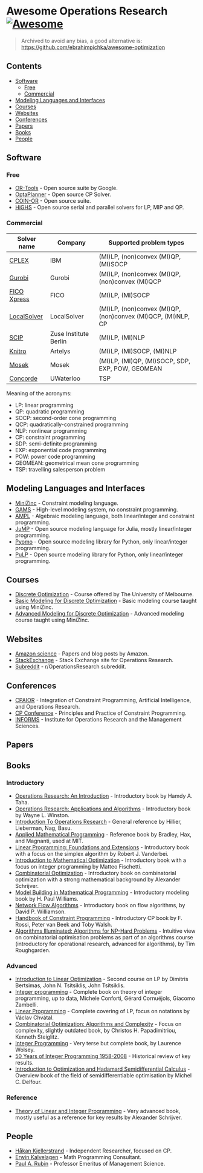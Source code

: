 # Awesome Operations Research [![Awesome](https://awesome.re/badge.svg)](https://github.com/sindresorhus/awesome)

> Archived to avoid any bias, a good alternative is: https://github.com/ebrahimpichka/awesome-optimization

## Contents

- [Software](#software)
  - [Free](#free)
  - [Commercial](#commercial)
- [Modeling Languages and Interfaces](#modeling-languages-and-interfaces)
- [Courses](#courses)
- [Websites](#websites)
- [Conferences](#conferences)
- [Papers](#papers)
- [Books](#books)
- [People](#people)

## Software

### Free

- [OR-Tools](https://developers.google.com/optimization) - Open source suite by Google.
- [OptaPlanner](https://www.optaplanner.org/) - Open source CP Solver.
- [COIN-OR](https://www.coin-or.org/) - Open source suite.
- [HiGHS](https://www.maths.ed.ac.uk/hall/HiGHS/) - Open source serial and parallel solvers for LP, MIP and QP.

### Commercial

| Solver name                                                              | Company               | Supported problem types                                      |
|--------------------------------------------------------------------------|-----------------------|--------------------------------------------------------------|
| [CPLEX](https://www.ibm.com/analytics/cplex-optimizer)                   | IBM                   | (MI)LP, (non)convex (MI)QP, (MI)SOCP                         |
| [Gurobi](https://www.gurobi.com/)                                        | Gurobi                | (MI)LP, (non)convex (MI)QP, (non)convex (MI)QCP              |
| [FICO Xpress](https://www.fico.com/en/products/fico-xpress-optimization) | FICO                  | (MI)LP, (MI)SOCP                                             |
| [LocalSolver](https://www.localsolver.com/)                              | LocalSolver           | (MI)LP, (non)convex (MI)QP, (non)convex (MI)QCP, (MI)NLP, CP |
| [SCIP](https://www.scipopt.org/)                                         | Zuse Institute Berlin | (MI)LP, (MI)NLP                                              |
| [Knitro](https://www.artelys.com/solvers/knitro/)                        | Artelys               | (MI)LP, (MI)SOCP, (MI)NLP                                    |
| [Mosek](https://www.mosek.com/)                                          | Mosek                 | (MI)LP, (MI)QP, (MI)SOCP, SDP, EXP, POW, GEOMEAN             |
| [Concorde](http://www.math.uwaterloo.ca/tsp/concorde.html)               | UWaterloo             | TSP                                                          |

Meaning of the acronyms:

- LP: linear programming
- QP: quadratic programming
- SOCP: second-order cone programming
- QCP: quadratically-constrained programming
- NLP: nonlinear programming
- CP: constraint programming
- SDP: semi-definite programming
- EXP: exponential code programming
- POW: power code programming
- GEOMEAN: geometrical mean cone programming
- TSP: travelling salesperson problem

## Modeling Languages and Interfaces

- [MiniZinc](https://www.minizinc.org/) - Constraint modeling language.
- [GAMS](https://www.gams.com/) - High-level modeling system, no constraint programming.
- [AMPL](https://www.ampl.com/) - Algebraic modeling language, both linear/integer and constraint programming.
- [JuMP](https://jump.dev/) - Open source modeling language for Julia, mostly linear/integer programming.
- [Pyomo](http://www.pyomo.org/) - Open source modeling library for Python, only linear/integer programming.
- [PuLP](https://coin-or.github.io/pulp/) - Open source modeling library for Python, only linear/integer programming.

## Courses

- [Discrete Optimization](https://www.coursera.org/learn/discrete-optimization) - Course offered by The University of Melbourne.
- [Basic Modeling for Discrete Optimization](https://www.coursera.org/learn/basic-modeling) - Basic modeling course taught using MiniZinc.
- [Advanced Modeling for Discrete Optimization](https://www.coursera.org/learn/advanced-modeling) - Advanced modeling course taught using MiniZinc.

## Websites

- [Amazon science](https://www.amazon.science/research-areas/operations-research-and-optimization) - Papers and blog posts by Amazon.
- [StackExchange](https://or.stackexchange.com/) - Stack Exchange site for Operations Research.
- [Subreddit](https://www.reddit.com/r/OperationsResearch/) - r/OperationsResearch subreddit.

## Conferences

- [CPAIOR](https://cpaior.org/) - Integration of Constraint Programming, Artificial Intelligence, and Operations Research.
- [CP Conference](https://www.a4cp.org/events/cp-conference-series) - Principles and Practice of Constraint Programming.
- [INFORMS](https://www.informs.org/) - Institute for Operations Research and the Management Sciences.

## Papers

## Books

### Introductory

- [Operations Research: An Introduction](https://www.pearson.com/us/higher-education/program/Taha-Operations-Research-An-Introduction-10th-Edition/PGM334070.html) - Introductory book by Hamdy A. Taha.
- [Operations Research: Applications and Algorithms](https://www.amazon.com/Operations-Research-Applications-Algorithms-InfoTrac/dp/0534380581) - Introductory book by Wayne L. Winston.
- [Introduction To Operations Research](https://www.amazon.com/Lieberman-Nag-Basu-Hillier/dp/9339221850) - General reference by Hillier, Lieberman, Nag, Basu.
- [Applied Mathematical Programming](http://web.mit.edu/15.053/www/AppliedMathematicalProgramming.pdf) - Reference book by Bradley, Hax, and Magnanti, used at MIT.
- [Linear Programming: Foundations and Extensions](https://www.amazon.com/dp/303039414X/) - Introductory book with a focus on the simplex algorithm by Robert J. Vanderbei.
- [Introduction to Mathematical Optimization](https://www.amazon.com/dp/1692792024/) - Introductory book with a focus on integer programming by Matteo Fischetti.
- [Combinatorial Optimization](https://www.amazon.com/dp/3540443894/) - Introductory book on combinatorial optimization with a strong mathematical background by Alexander Schrijver.
- [Model Building in Mathematical Programming](https://www.wiley.com/en-ie/Model+Building+in+Mathematical+Programming,+5th+Edition-p-9781118443330) - Introductory modeling book by H. Paul Williams.
- [Network Flow Algorithms](https://www.amazon.com/Network-Flow-Algorithms-David-Williamson/dp/1107185890) - Introductory book on flow algorithms, by David P. Williamson.
- [Handbook of Constraint Programming](https://www.amazon.com/dp/0444527265) - Introductory CP book by F. Rossi, Peter van Beek and Toby Walsh.
- [Algorithms Illuminated: Algorithms for NP-Hard Problems](https://www.amazon.com/Algorithms-Illuminated-Part-NP-Hard-Problems/dp/0999282964) - Intuitive view on combinatorial optimisation problems as part of an algorithms course (introductory for operational research, advanced for algorithms), by Tim Roughgarden.

### Advanced

- [Introduction to Linear Optimization](https://www.amazon.com/dp/1886529191) - Second course on LP by Dimitris Bertsimas, John N. Tsitsiklis, John Tsitsiklis.
- [Integer programming](https://link.springer.com/book/10.1007/978-3-319-11008-0) - Complete book on theory of integer programming, up to data, Michele Conforti, Gérard Cornuéjols, Giacomo Zambelli.
- [Linear Programming](https://www.amazon.com/dp/1429280514/) - Complete covering of LP, focus on notations by Václav Chvátal.
- [Combinatorial Optimization: Algorithms and Complexity](https://www.amazon.com/dp/0486402584) - Focus on complexity, slightly outdated book, by Christos H. Papadimitriou, Kenneth Steiglitz.
- [Integer Programming](https://www.wiley.com/en-us/Integer+Programming%2C+2nd+Edition-p-9781119606536) - Very terse but complete book, by Laurence Wolsey.
- [50 Years of Integer Programming 1958-2008](https://link.springer.com/book/10.1007/978-3-540-68279-0) - Historical review of key results.
- [Introduction to Optimization and Hadamard Semidifferential Calculus](https://www.amazon.com/Introduction-Optimization-Hadamard-Semidifferential-Calculus/dp/1611975956) - Overview book of the field of semidifferentiable optimisation by Michel C. Delfour.

### Reference

- [Theory of Linear and Integer Programming](https://www.amazon.com/dp/0471908541/) - Very advanced book, mostly useful as a reference for key results by Alexander Schrijver.

## People

- [Håkan Kjellerstrand](http://hakank.org/) - Independent Researcher, focused on CP.
- [Erwin Kalvelagen](https://yetanothermathprogrammingconsultant.blogspot.com/) - Math Programming Consultant.
- [Paul A. Rubin](https://orinanobworld.blogspot.com/) - Professor Emeritus of Management Science.
